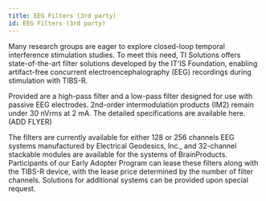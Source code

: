 ```yaml
---
title: EEG Filters (3rd party)
id: EEG Filters (3rd party)
---
```

Many research groups are eager to explore closed-loop temporal interference stimulation studies. To meet this need, TI Solutions offers state-of-the-art filter solutions developed by the IT'IS Foundation, enabling artifact-free concurrent electroencephalography (EEG) recordings during stimulation with TIBS-R.

Provided are a high-pass filter and a low-pass filter designed for use with passive EEG electrodes. 2nd-order intermodulation products (IM2) remain under 30 nVrms at 2 mA. The detailed specifications are available here. (ADD FLYER)

The filters are currently available for either 128 or 256 channels EEG systems manufactured by Electrical Geodesics, Inc., and 32-channel stackable modules are available for the systems of BrainProducts. Participants of our Early Adopter Program can lease these filters along with the TIBS-R device, with the lease price determined by the number of filter channels. Solutions for additional systems can be provided upon special request.
